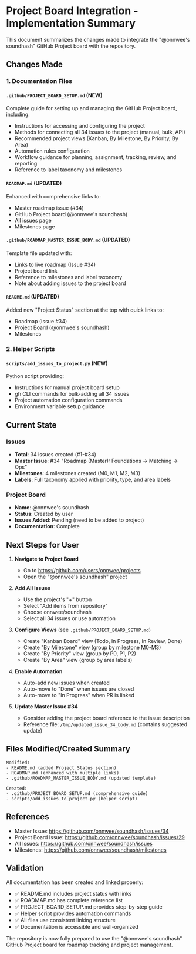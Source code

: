 # Project Board Integration - Implementation Summary

This document summarizes the changes made to integrate the "@onnwee's soundhash" GitHub Project board with the repository.

## Changes Made

### 1. Documentation Files

#### `.github/PROJECT_BOARD_SETUP.md` (NEW)
Complete guide for setting up and managing the GitHub Project board, including:
- Instructions for accessing and configuring the project
- Methods for connecting all 34 issues to the project (manual, bulk, API)
- Recommended project views (Kanban, By Milestone, By Priority, By Area)
- Automation rules configuration
- Workflow guidance for planning, assignment, tracking, review, and reporting
- Reference to label taxonomy and milestones

#### `ROADMAP.md` (UPDATED)
Enhanced with comprehensive links to:
- Master roadmap issue (#34)
- GitHub Project board (@onnwee's soundhash)
- All issues page
- Milestones page

#### `.github/ROADMAP_MASTER_ISSUE_BODY.md` (UPDATED)
Template file updated with:
- Links to live roadmap (Issue #34)
- Project board link
- Reference to milestones and label taxonomy
- Note about adding issues to the project board

#### `README.md` (UPDATED)
Added new "Project Status" section at the top with quick links to:
- Roadmap (Issue #34)
- Project Board (@onnwee's soundhash)
- Milestones

### 2. Helper Scripts

#### `scripts/add_issues_to_project.py` (NEW)
Python script providing:
- Instructions for manual project board setup
- gh CLI commands for bulk-adding all 34 issues
- Project automation configuration commands
- Environment variable setup guidance

## Current State

### Issues
- **Total**: 34 issues created (#1-#34)
- **Master Issue**: #34 "Roadmap (Master): Foundations → Matching → Ops"
- **Milestones**: 4 milestones created (M0, M1, M2, M3)
- **Labels**: Full taxonomy applied with priority, type, and area labels

### Project Board
- **Name**: @onnwee's soundhash
- **Status**: Created by user
- **Issues Added**: Pending (need to be added to project)
- **Documentation**: Complete

## Next Steps for User

1. **Navigate to Project Board**
   - Go to https://github.com/users/onnwee/projects
   - Open the "@onnwee's soundhash" project

2. **Add All Issues**
   - Use the project's "+" button
   - Select "Add items from repository"
   - Choose onnwee/soundhash
   - Select all 34 issues or use automation

3. **Configure Views** (see `.github/PROJECT_BOARD_SETUP.md`)
   - Create "Kanban Board" view (Todo, In Progress, In Review, Done)
   - Create "By Milestone" view (group by milestone M0-M3)
   - Create "By Priority" view (group by P0, P1, P2)
   - Create "By Area" view (group by area labels)

4. **Enable Automation**
   - Auto-add new issues when created
   - Auto-move to "Done" when issues are closed
   - Auto-move to "In Progress" when PR is linked

5. **Update Master Issue #34**
   - Consider adding the project board reference to the issue description
   - Reference file: `/tmp/updated_issue_34_body.md` (contains suggested update)

## Files Modified/Created Summary

```
Modified:
- README.md (added Project Status section)
- ROADMAP.md (enhanced with multiple links)
- .github/ROADMAP_MASTER_ISSUE_BODY.md (updated template)

Created:
- .github/PROJECT_BOARD_SETUP.md (comprehensive guide)
- scripts/add_issues_to_project.py (helper script)
```

## References

- Master Issue: https://github.com/onnwee/soundhash/issues/34
- Project Board Issue: https://github.com/onnwee/soundhash/issues/29
- All Issues: https://github.com/onnwee/soundhash/issues
- Milestones: https://github.com/onnwee/soundhash/milestones

## Validation

All documentation has been created and linked properly:
- ✅ README.md includes project status with links
- ✅ ROADMAP.md has complete reference list
- ✅ PROJECT_BOARD_SETUP.md provides step-by-step guide
- ✅ Helper script provides automation commands
- ✅ All files use consistent linking structure
- ✅ Documentation is accessible and well-organized

The repository is now fully prepared to use the "@onnwee's soundhash" GitHub Project board for roadmap tracking and project management.
